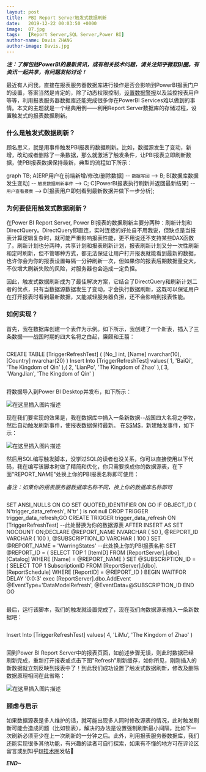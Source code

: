 ```yaml
---
layout: post
title:  PBI Report Server触发式数据刷新
date:   2019-12-22 00:03:50 +0000
image:  07.jpg
tags:   [Report Server,SQL Server,Power BI]
author-name: Davis ZHANG
author-image: Davis.jpg
---
```


***注：了解包括PowerBI的最新资讯，或有相关技术问题，请关注知乎[微软BI圈](https://www.zhihu.com/club/1189912932908257280?ab_signature=CiRBS0Fqc2xNRUNSQkxCZklPdmJXSGxBY1ZYWmN0WEQ2RURRaz0SIGE5MTkyMTI2ODM3MTJlZmY5ZjgxNTkxNGRhZjYzZjIxGhAIARIGNi4yNC4xGgQxNzky)。有资讯一起共享，有问题发帖讨论！***

最近有人问我，直接在报表服务器数据库进行操作是否会影响到PowerBI报表门户的设置，答案当然是肯定的，除了动态权限控制，[设置数据警报]({{site.baseurl}}/set-email-alert-pbi-reportserver/)以及监控报表用户等等，利用报表服务器数据库还能完成很多你在PowerBI Services难以做到的事情。本文的主题就是一个经典用例——利用Report Server数据库的存储过程，设置触发式的报表数据刷新。

### 什么是触发式数据刷新？

顾名思义，就是用事件触发PBI报表的数据刷新。比如，数据源发生了变动，新增，改动或者删除了一条数据，那么就激活了触发条件，让PBI报表立即刷新数据，使PBI报表数据保持最新，典型的流程如下所示：

<div class="mermaid">
graph TB;
    A[ERP用户在前端新增/修改/删除数据] -- <small>数据写回</small> --> B;
    B[数据库数据发生变动] -- <small>触发数据刷新事件</small> --> C;
    C[PowerBI报表执行刷新并返回最新结果] -- <small>用户查看报表</small> --> D[报表用户即刻看到最新数据并做下一步分析];
</div>


### 为何要使用触发式数据刷新？

在Power BI Report Server, Power BI报表的数据刷新主要分两种：刷新计划和DirectQuery。DirectQuery即直连，实时连接的好处自不用我说，但缺点是当报表计算逻辑复杂时，就可能严重影响报表性能，更不用说还不支持某些DAX函数了。刷新计划也分两种，共享计划和报表刷新计划，报表刷新计划又分一次性刷新和定时刷新，但不管哪种方式，都无法保证让用户打开报表就能看到最新的数据，也许你会为你的报表设置每隔一分钟刷新一次，但如果你的报表后期数据量变大，不仅增大刷新失败的风险，对服务器也会造成一定负担。

因此，触发式数据刷新成为了最佳解决方案，它结合了DirectQuery和刷新计划二者的优点，只有当数据源数据发生了变动，才会执行数据刷新，这既可以保证用户在打开报表时看到最新数据，又能减轻服务器负担，还不会影响到报表性能。

### 如何实现？

首先，我在数据库创建一个表作为示例。如下所示，我创建了一个新表，插入了三条数据——战国时期的四大名将之白起，廉颇和王翦：

>```SQL
CREATE TABLE [TriggerRefreshTest]
(
[No_] int,
[Name] nvarchar(10),
[Country] nvarchar(20)
)
Insert Into [TriggerRefreshTest]
values(
1, 'BaiQi', 'The Kingdom of Qin'
),(
2, 'LianPo', 'The Kingdom of Zhao'
),(
3, 'WangJian', 'The Kingdom of Qin'
)
>```

将数据导入到Power BI Desktop并发布，如下所示：

![在这里插入图片描述](https://img-blog.csdnimg.cn/20191222124228488.png)

现在我们要实现的效果是，我在数据库中插入一条新数据--战国四大名将之李牧，然后自动触发刷新事件，使报表数据保持最新。
在[SSMS](https://docs.microsoft.com/zh-cn/sql/ssms/sql-server-management-studio-ssms?view=sql-server-ver15)，新建触发事件，如下示：

![在这里插入图片描述](https://img-blog.csdnimg.cn/20191222124244888.png)

然后用SQL编写触发脚本，没学过SQL的读者也没关系，你可以直接使用以下代码，我在编写该脚本时做了精简和优化，你只需要换成你的数据源表，在下面"REPORT_NAME"处换上你的PBI报表名称即可使用：

*备注：如果你的报表服务器数据库名称不同，换上你的数据库名称即可*

>```SQL
SET ANSI_NULLS ON
GO
SET QUOTED_IDENTIFIER ON
GO
IF OBJECT_ID
(
    N'trigger_data_refresh',
    N'tr'
) is not null
DROP TRIGGER trigger_data_refresh;GO
CREATE TRIGGER trigger_data_refresh 
ON [TriggerRefreshTest]  --此处替换为你的数据源表
AFTER INSERT
AS 
SET NOCOUNT ON;DECLARE @REPORT_NAME NVARCHAR
(
    50
),
@REPORT_ID VARCHAR
(
    100
),
@SUBSCRIPTION_ID VARCHAR
(
    100
)
SET @REPORT_NAME = 'WarringStates' --此处换上你的PBI报表名称
SET @REPORT_ID = 
(
    SELECT TOP 1 [ItemID]
    FROM [ReportServer].[dbo].[Catalog]
    WHERE [Name] = @REPORT_NAME
)
SET @SUBSCRIPTION_ID = 
(
    SELECT TOP 1 SubscriptionID
    FROM [ReportServer].[dbo].[ReportSchedule]
    WHERE [ReportID] = @REPORT_ID
)
BEGIN
WAITFOR DELAY '0:0:3'
exec [ReportServer].dbo.AddEvent 
@EventType='DataModelRefresh',
@EventData=@SUBSCRIPTION_ID
END
GO
>```

最后，运行该脚本，我们的触发就设置完成了，现在我们向数据源表插入一条新数据吧：

>```SQL
Insert Into [TriggerRefreshTest]
values(
4, 'LiMu', 'The Kingdom of Zhao'
)
>```

回到Power BI Report Server中的报表页面，如前述步骤无误，则此时数据已经刷新完成，重新打开报表或点击下图"Refresh"刷新缓存，如你所见，刚刚插入的新数据就立刻反映到报表中了！到此我们成功设置了触发式数据刷新，修改及删除数据原理相同在此省略：

![在这里插入图片描述](https://img-blog.csdnimg.cn/20191222124251938.png)

### 顾虑与启示

如果数据源表是多人维护的话，就可能出现多人同时修改源表的情况，此时触发刷新可能会造成问题（比如锁表），解决的办法是设置强制刷新最小间隔，比如下一次刷新必须至少在上一次刷新的一分钟之后。此外，利用报表服务器数据库，我们还能实现很多其他功能，有兴趣的读者可自行探索，如果有不懂的地方可在评论区留言或到知乎[BI技术圈](https://www.zhihu.com/club/1189912932908257280?ab_signature=CiRBS0Fqc2xNRUNSQkxCZklPdmJXSGxBY1ZYWmN0WEQ2RURRaz0SIGE5MTkyMTI2ODM3MTJlZmY5ZjgxNTkxNGRhZjYzZjIxGhAIARIGNi4yNC4xGgQxNzky)发帖🙂

***END~***

